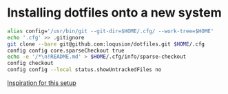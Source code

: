 # Installing dotfiles onto a new system

```sh
alias config='/usr/bin/git --git-dir=$HOME/.cfg/ --work-tree=$HOME'
echo '.cfg' >> .gitignore
git clone --bare git@github.com:loqusion/dotfiles.git $HOME/.cfg
config config core.sparseCheckout true
echo -e '/*\n!README.md' > $HOME/.cfg/info/sparse-checkout
config checkout
config config --local status.showUntrackedFiles no
```

[Inspiration for this setup](https://www.atlassian.com/git/tutorials/dotfiles)
